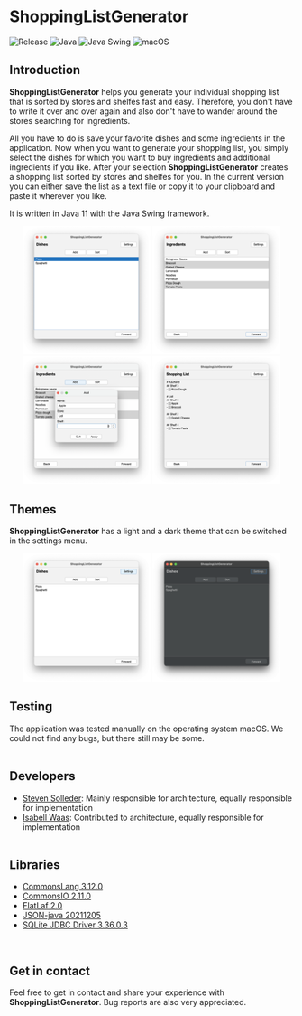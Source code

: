 # ShoppingListGenerator

![Release](https://img.shields.io/badge/Release-0.1.1-9cf)
![Java](https://img.shields.io/badge/Java-1.11-9cf)
![Java Swing](https://img.shields.io/badge/Java%20Swing-1.11-9cf)
![macOS](https://img.shields.io/badge/macOS-passing-blue)


## Introduction
**ShoppingListGenerator** helps you generate your individual shopping list that is sorted by stores and shelfes fast and easy. Therefore, you don't have to write it over and over again and also don't have to wander around the stores searching for ingredients.

All you have to do is save your favorite dishes and some ingredients in the application.
Now when you want to generate your shopping list, you simply select the dishes for which you want to buy ingredients and additional ingredients if you like.
After your selection **ShoppingListGenerator** creates a shopping list sorted by stores and shelfes for you.
In the current version you can either save the list as a text file or copy it to your clipboard and paste it wherever you like.

It is written in Java 11 with the Java Swing framework.

<p align="center">
<img src="https://github.com/TeamGruenbaum/ShoppingListGenerator/blob/master/screenshots/dishes.png" width="45%" border=0>
<img src="https://github.com/TeamGruenbaum/ShoppingListGenerator/blob/master/screenshots/ingredients.png" width="45%" border=0>
<img src="https://github.com/TeamGruenbaum/ShoppingListGenerator/blob/master/screenshots/add_ingredient.png" width="45%" border=0>
<img src="https://github.com/TeamGruenbaum/ShoppingListGenerator/blob/master/screenshots/shopping_list.png" width="45%" border=0>
</p>


## Themes
**ShoppingListGenerator** has a light and a dark theme that can be switched in the settings menu.

<p align="center">
<img src="https://github.com/TeamGruenbaum/ShoppingListGenerator/blob/master/screenshots/light_theme.png" width="45%" border=0>
<img src="https://github.com/TeamGruenbaum/ShoppingListGenerator/blob/master/screenshots/dark_theme.png" width="45%" border=0>
</p>

## Testing
The application was tested manually on the operating system macOS. We could not find any bugs, but there still may be some.
<br><br>

## Developers
- [Steven Solleder](https://github.com/stevensolleder): Mainly responsible for architecture, equally responsible for implementation
- [Isabell Waas](https://github.com/isabellwaas): Contributed to architecture, equally responsible for implementation
<br><br>

## Libraries
- [CommonsLang 3.12.0](https://github.com/apache/commons-lang)
- [CommonsIO 2.11.0](https://commons.apache.org/proper/commons-io/)
- [FlatLaf 2.0](https://github.com/JFormDesigner/FlatLaf)
- [JSON-java 20211205](https://github.com/stleary/JSON-java)
- [SQLite JDBC Driver 3.36.0.3](https://github.com/xerial/sqlite-jdbc)
<br>

## Get in contact
Feel free to get in contact and share your experience with **ShoppingListGenerator**. Bug reports are also very appreciated.
